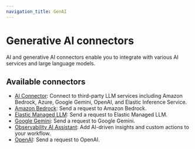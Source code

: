 ```yaml
---
navigation_title: GenAI
---
```

# Generative AI connectors

AI and generative AI connectors enable you to integrate with various AI services and large language models.

## Available connectors

* [AI Connector](/reference/connectors-kibana/ai-connector.md): Connect to third-party LLM services including Amazon Bedrock, Azure, Google Gemini, OpenAI, and Elastic Inference Service.
* [Amazon Bedrock](/reference/connectors-kibana/bedrock-action-type.md): Send a request to Amazon Bedrock.
* [Elastic Managed LLM](/reference/connectors-kibana/elastic-managed-llm.md): Send a request to Elastic Managed LLM.
* [Google Gemini](/reference/connectors-kibana/gemini-action-type.md): Send a request to Google Gemini.
* [Observability AI Assistant](/reference/connectors-kibana/obs-ai-assistant-action-type.md): Add AI-driven insights and custom actions to your workflow.
* [OpenAI](/reference/connectors-kibana/openai-action-type.md): Send a request to OpenAI.
